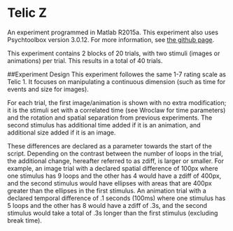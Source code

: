 # Telic Z

An experiment programmed in Matlab R2015a. This experiment also uses Psychtoolbox version 3.0.12. For more information, see [the github page](https://github.com/Psychtoolbox-3/Psychtoolbox-3).

This experiment contains 2 blocks of 20 trials, with two stimuli (images or animations) per trial. This results in a total of 40 trials.

##Experiment Design
This experiment followes the same 1-7 rating scale as Telic 1. It focuses on manipulating a continuous dimension (such as time for events and size for images).

For each trial, the first image/animation is shown with no extra modification; it is the stimuli set with a correlated time (see Wroclaw for time parameters) and the rotation and spatial separation from previous experiments. The second stimulus has additional time added if it is an animation, and additional size added if it is an image.

These differences are declared as a parameter towards the start of the script. Depending on the contrast between the number of loops in the trial, the additional change, hereafter referred to as zdiff, is larger or smaller. For example, an image trial with a declared spatial difference of 100px where one stimulus has 9 loops and the other has 4 would have a zdiff of 400px, and the second stimulus would have ellipses with areas that are 400px greater than the ellipses in the first stimulus. An animation trial with a declared temporal difference of .1 seconds (100ms) where one stimulus has 5 loops and the other has 8 would have a zdiff of .3s, and the second stimulus would take a total of .3s longer than the first stimulus (excluding break time).
